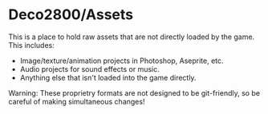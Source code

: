 # Deco2800/Assets
This is a place to hold raw assets that are not directly loaded by the game. This includes:
- Image/texture/animation projects in Photoshop, Aseprite, etc.
- Audio projects for sound effects or music.
- Anything else that isn't loaded into the game directly.

Warning: These proprietry formats are not designed to be git-friendly, so be careful of
making simultaneous changes!